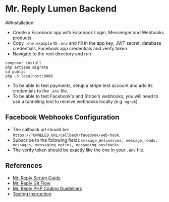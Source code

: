 # Mr. Reply Lumen Backend

##Installation
- Create a Facebook app with Facebook Login, Messenger and Webhooks products.
- Copy `.env.example` to `.env` and fill in the app key, JWT secret, database credentials, Facebook app credentials and verify token.
- Navigate to the root directory and run
```
composer install
php artisan migrate
cd public
php -S localhost:8888
```
- To be able to test payments, setup a stripe test account and add its credentials to the ```.env``` file.
- To be able to test Facebook's and Stripe's webhooks, you will need to use a tunneling tool to receive webhooks locally (e.g. `ngrok`).

## Facebook Webhooks Configuration
- The callback url should be: `https://TUNNELED_URL/callback/facebook/web-hook`.
- Subscribe to the following fields `message_deliveries, message_reads, messages, messaging_optins, messaging_postbacks`
- The verify token should be exactly like the one in your `.env` file.

## References
* [Mr. Reply Scrum Guide](https://gist.github.com/netcode/917291503a8265eb9c7143db823dcb75)
* [Mr. Reply Git Flow](https://gist.github.com/netcode/b9ecd59b832a344b7f6345cec9678d0c)
* [Mr. Reply PHP Coding Guidelines](https://gist.github.com/netcode/60bfa0f77ec95115556911dd8f10cdfd)
* [Testing Instruction](https://gist.github.com/elghobaty/1e1be1baa13d7273c0c313a00ba039aa)